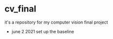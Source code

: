 # cv_final
it's a repository for my computer vision final project

- june 2 2021
  set up the baseline
  
